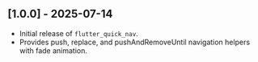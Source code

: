 ## [1.0.0] - 2025-07-14

- Initial release of `flutter_quick_nav`.
- Provides push, replace, and pushAndRemoveUntil navigation helpers with fade animation.
